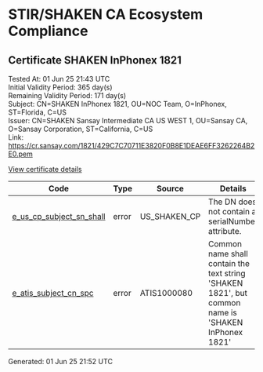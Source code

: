 # STIR/SHAKEN CA Ecosystem Compliance

## Certificate SHAKEN InPhonex 1821

Tested At: 01 Jun 25 21:43 UTC\
Initial Validity Period: 365 day(s)\
Remaining Validity Period: 171 day(s)\
Subject: CN=SHAKEN InPhonex 1821, OU=NOC Team, O=InPhonex, ST=Florida, C=US\
Issuer: CN=SHAKEN Sansay Intermediate CA US WEST 1, OU=Sansay CA, O=Sansay Corporation, ST=California, C=US\
Link: https://cr.sansay.com/1821/429C7C70711E3820F0B8E1DEAE6FF3262264B2E0.pem

[View certificate details](https://x509.io/?cert=MIICyTCCAm6gAwIBAgIUQpx8cHEeOCDwuOHerm%2FzJiJksuAwCgYIKoZIzj0EAwIwgYUxCzAJBgNVBAYTAlVTMRMwEQYDVQQIDApDYWxpZm9ybmlhMRswGQYDVQQKDBJTYW5zYXkgQ29ycG9yYXRpb24xEjAQBgNVBAsMCVNhbnNheSBDQTEwMC4GA1UEAwwnU0hBS0VOIFNhbnNheSBJbnRlcm1lZGlhdGUgQ0EgVVMgV0VTVCAxMB4XDTI0MTExOTE5MjE0NloXDTI1MTExOTE5MjE0NlowZDELMAkGA1UEBhMCVVMxEDAOBgNVBAgMB0Zsb3JpZGExETAPBgNVBAoMCEluUGhvbmV4MREwDwYDVQQLDAhOT0MgVGVhbTEdMBsGA1UEAwwUU0hBS0VOIEluUGhvbmV4IDE4MjEwWTATBgcqhkjOPQIBBggqhkjOPQMBBwNCAAQy4FGoWngM6f0PzGtJtO4jMAWH9FA1mXNYOsre99xmVTb%2BnAn%2BQO2gYbqz5G4zJPk5Nk73CeWyCMHAaKkSj5Gdo4HbMIHYMBYGCCsGAQUFBwEaBAowCKAGFgQxODIxMBcGA1UdIAQQMA4wDAYKYIZIAYb%2FCQEBAzAdBgNVHQ4EFgQUJ5NsBUXCUPYHrvfJNlWFL3enjwYwHwYDVR0jBBgwFoAUrNOT9UNDzAq%2BRVgXE32SfNzDAUYwRwYDVR0fBEAwPjA8oDqgOIY2aHR0cHM6Ly9hdXRoZW50aWNhdGUtYXBpLmljb25lY3Rpdi5jb20vZG93bmxvYWQvdjEvY3JsMAwGA1UdEwEB%2FwQCMAAwDgYDVR0PAQH%2FBAQDAgeAMAoGCCqGSM49BAMCA0kAMEYCIQC991ZAUq2DT8MrwhtQhvjAiLZcsmxsIKUVSAb7H4rV%2FAIhAIAlaivZEvhBa9cF%2B89XRXZ%2Bw8t6UsbcdbRIQFasx2lE)

| Code | Type | Source | Details |
|------|------|--------|---------|
| [e_us_cp_subject_sn_shall](../../ISSUES/e_us_cp_subject_sn_shall/README.md) | error | US_SHAKEN_CP | The DN does not contain a serialNumber attribute. |
| [e_atis_subject_cn_spc](../../ISSUES/e_atis_subject_cn_spc/README.md) | error | ATIS1000080 | Common name shall contain the text string 'SHAKEN 1821', but common name is 'SHAKEN InPhonex 1821' |


Generated: 01 Jun 25 21:52 UTC